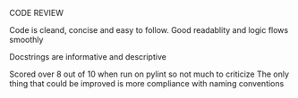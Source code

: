 CODE REVIEW

Code is cleand, concise and easy to follow. Good readablity and logic flows smoothly

Docstrings are informative and descriptive

Scored over 8 out of 10 when run on pylint so not much to criticize
The only thing that could be improved is more compliance with naming conventions 

